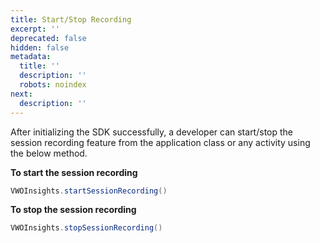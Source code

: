 ```yaml
---
title: Start/Stop Recording
excerpt: ''
deprecated: false
hidden: false
metadata:
  title: ''
  description: ''
  robots: noindex
next:
  description: ''
---
```

After initializing the SDK successfully, a developer can start/stop the session recording feature from the application class or any activity using the below method. 

**To start the session recording** 

```java
VWOInsights.startSessionRecording()
```

**To stop the session recording**

```java
VWOInsights.stopSessionRecording()
```
